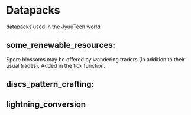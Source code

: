 # Datapacks
datapacks used in the JyuuTech world
## some_renewable_resources:
Spore blossoms may be offered by wandering traders (in addition to their usual trades).
Added in the tick function.

## discs_pattern_crafting:

## lightning_conversion
